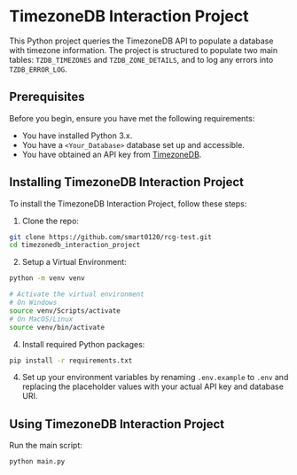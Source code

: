 # TimezoneDB Interaction Project

This Python project queries the TimezoneDB API to populate a database with timezone information. The project is structured to populate two main tables: `TZDB_TIMEZONES` and `TZDB_ZONE_DETAILS`, and to log any errors into `TZDB_ERROR_LOG`.

## Prerequisites

Before you begin, ensure you have met the following requirements:

* You have installed Python 3.x.
* You have a `<Your_Database>` database set up and accessible.
* You have obtained an API key from [TimezoneDB](https://timezonedb.com).

## Installing TimezoneDB Interaction Project

To install the TimezoneDB Interaction Project, follow these steps:

1. Clone the repo:
```bash
git clone https://github.com/smart0120/rcg-test.git
cd timezonedb_interaction_project
```

2. Setup a Virtual Environment:
```bash
python -m venv venv

# Activate the virtual environment
# On Windows
source venv/Scripts/activate
# On MacOS/Linux
source venv/bin/activate
```

4. Install required Python packages:
```bash
pip install -r requirements.txt
```

4. Set up your environment variables by renaming `.env.example` to `.env` and replacing the placeholder values with your actual API key and database URI.

## Using TimezoneDB Interaction Project
Run the main script:
```bash
python main.py
```
